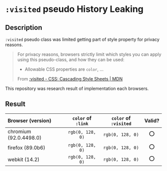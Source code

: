 # `:visited` pseudo History Leaking

## Description

`:visited` pseudo class was limited getting part of style property for privacy reasons.

> For privacy reasons, browsers strictly limit which styles you can apply using this pseudo-class, and how they can be used:
>
> - Allowable CSS properties are `color`, ...
>
> From [:visited - CSS: Cascading Style Sheets | MDN](https://developer.mozilla.org/en-US/docs/Web/CSS/:visited#privacy_restrictions)

This repository was research result of implementation each browsers.

## Result

| Browser (version)      | `color` of `:link` | `color` of `:visited` | Valid? |
| :--------------------- | :----------------: | :-------------------: | :----: |
| chromium (92.0.4498.0) |  `rgb(0, 128, 0)`  |   `rgb(0, 128, 0)`    |   ⭕   |
| firefox (89.0b6)       |  `rgb(0, 128, 0)`  |   `rgb(0, 128, 0)`    |   ⭕   |
| webkit (14.2)          |  `rgb(0, 128, 0)`  |   `rgb(0, 128, 0)`    |   ⭕   |
